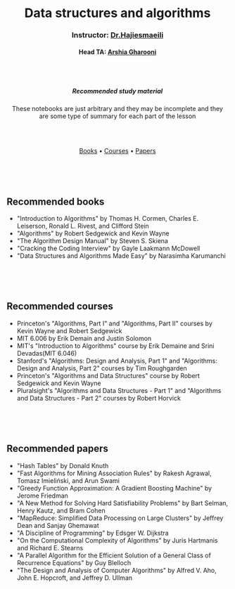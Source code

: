 
<h1 align="center">
  <br>
  Data structures and algorithms
  <br>
</h1>

<h3 align="center">Instructor: <a href="https://ir.linkedin.com/in/dr-maryam-hajiesmaeili-90930743" target="_blank">Dr.Hajiesmaeili</a></h4>
<h4 align="center"> Head TA: <a href="https://arshia-gharooni.github.io/" target="_blank">Arshia Gharooni</a></h4>
<br>
<br>
<h5 align="center">Recommended study material</h5>
<p align="center">These notebooks are just arbitrary and they may be incomplete and they are some type of summary for each part of the lesson</p>
<br>
<br>
<p align="center">
  <a href="#Recommended-books">Books</a> •
  <a href="#Recommended-courses">Courses</a> •
  <a href="#Recommended-papers">Papers</a> 
</p>
<br><br><br>

## Recommended books


* "Introduction to Algorithms" by Thomas H. Cormen, Charles E. Leiserson, Ronald L. Rivest, and Clifford Stein
* "Algorithms" by Robert Sedgewick and Kevin Wayne
* "The Algorithm Design Manual" by Steven S. Skiena
* "Cracking the Coding Interview" by Gayle Laakmann McDowell
* "Data Structures and Algorithms Made Easy" by Narasimha Karumanchi

<br><br><br>

## Recommended courses


* Princeton's "Algorithms, Part I" and "Algorithms, Part II" courses by Kevin Wayne and Robert Sedgewick
* MIT 6.006 by Erik Demain and Justin Solomon
* MIT's "Introduction to Algorithms" course by Erik Demaine and Srini Devadas(MIT 6.046)
* Stanford's "Algorithms: Design and Analysis, Part 1" and "Algorithms: Design and Analysis, Part 2" courses by Tim Roughgarden
* Princeton's "Algorithms and Data Structures" course by Robert Sedgewick and Kevin Wayne
* Pluralsight's "Algorithms and Data Structures - Part 1" and "Algorithms and Data Structures - Part 2" courses by Robert Horvick

<br><br><br>

## Recommended papers
* "Hash Tables" by Donald Knuth
* "Fast Algorithms for Mining Association Rules" by Rakesh Agrawal, Tomasz Imieliński, and Arun Swami
* "Greedy Function Approximation: A Gradient Boosting Machine" by Jerome Friedman
* "A New Method for Solving Hard Satisfiability Problems" by Bart Selman, Henry Kautz, and Bram Cohen
* "MapReduce: Simplified Data Processing on Large Clusters" by Jeffrey Dean and Sanjay Ghemawat
* "A Discipline of Programming" by Edsger W. Dijkstra
* "On the Computational Complexity of Algorithms" by Juris Hartmanis and Richard E. Stearns
* "A Parallel Algorithm for the Efficient Solution of a General Class of Recurrence Equations" by Guy Blelloch
* "The Design and Analysis of Computer Algorithms" by Alfred V. Aho, John E. Hopcroft, and Jeffrey D. Ullman

